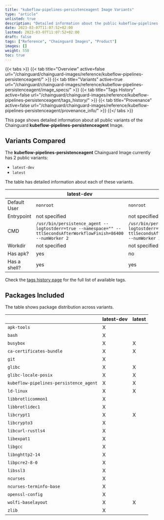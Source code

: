 ```yaml
---
title: "kubeflow-pipelines-persistenceagent Image Variants"
type: "article"
unlisted: true
description: "Detailed information about the public kubeflow-pipelines-persistenceagent Chainguard Image variants"
date: 2023-03-07T11:07:52+02:00
lastmod: 2023-03-07T11:07:52+02:00
draft: false
tags: ["Reference", "Chainguard Images", "Product"]
images: []
weight: 550
toc: true
---
```


{{< tabs >}}
{{< tab title="Overview" active=false url="/chainguard/chainguard-images/reference/kubeflow-pipelines-persistenceagent/" >}}
{{< tab title="Variants" active=true url="/chainguard/chainguard-images/reference/kubeflow-pipelines-persistenceagent/image_specs/" >}}
{{< tab title="Tags History" active=false url="/chainguard/chainguard-images/reference/kubeflow-pipelines-persistenceagent/tags_history/" >}}
{{< tab title="Provenance" active=false url="/chainguard/chainguard-images/reference/kubeflow-pipelines-persistenceagent/provenance_info/" >}}
{{</ tabs >}}

This page shows detailed information about all public variants of the Chainguard **kubeflow-pipelines-persistenceagent** Image.

## Variants Compared
The **kubeflow-pipelines-persistenceagent** Chainguard Image currently has 2 public variants: 

- `latest-dev`
- `latest`

The table has detailed information about each of these variants.

|              | latest-dev                                                                                                         | latest                                                                                                             |
|--------------|--------------------------------------------------------------------------------------------------------------------|--------------------------------------------------------------------------------------------------------------------|
| Default User | `nonroot`                                                                                                          | `nonroot`                                                                                                          |
| Entrypoint   | not specified                                                                                                      | not specified                                                                                                      |
| CMD          | `/usr/bin/persistence_agent --logtostderr=true --namespace="" --ttlSecondsAfterWorkflowFinish=86400 --numWorker 2` | `/usr/bin/persistence_agent --logtostderr=true --namespace="" --ttlSecondsAfterWorkflowFinish=86400 --numWorker 2` |
| Workdir      | not specified                                                                                                      | not specified                                                                                                      |
| Has apk?     | yes                                                                                                                | no                                                                                                                 |
| Has a shell? | yes                                                                                                                | yes                                                                                                                |

Check the [tags history page](/chainguard/chainguard-images/reference/kubeflow-pipelines-persistenceagent/tags_history/) for the full list of available tags.

## Packages Included
The table shows package distribution across variants.

|                                        | latest-dev | latest |
|----------------------------------------|------------|--------|
| `apk-tools`                            | X          |        |
| `bash`                                 | X          |        |
| `busybox`                              | X          | X      |
| `ca-certificates-bundle`               | X          | X      |
| `git`                                  | X          |        |
| `glibc`                                | X          | X      |
| `glibc-locale-posix`                   | X          | X      |
| `kubeflow-pipelines-persistence_agent` | X          | X      |
| `ld-linux`                             | X          | X      |
| `libbrotlicommon1`                     | X          |        |
| `libbrotlidec1`                        | X          |        |
| `libcrypt1`                            | X          | X      |
| `libcrypto3`                           | X          |        |
| `libcurl-rustls4`                      | X          |        |
| `libexpat1`                            | X          |        |
| `libgcc`                               | X          |        |
| `libnghttp2-14`                        | X          |        |
| `libpcre2-8-0`                         | X          |        |
| `libssl3`                              | X          |        |
| `ncurses`                              | X          |        |
| `ncurses-terminfo-base`                | X          |        |
| `openssl-config`                       | X          |        |
| `wolfi-baselayout`                     | X          | X      |
| `zlib`                                 | X          |        |

